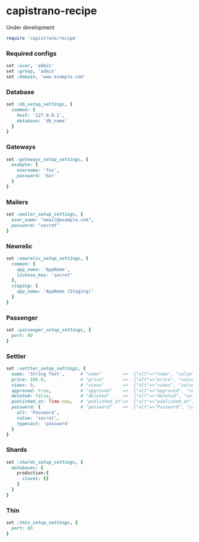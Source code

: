 # capistrano-recipe

Under development

```ruby
require 'capistrano/recipe'
```

### Required configs
```ruby
set :user, 'admin'
set :group, 'admin'
set :domain, 'www.example.com'
```

### Database
```ruby
set :db_setup_settings, {
  common: {
    host: '127.0.0.1',
    database: 'db_name'
  }
}
```

### Gateways
```ruby
set :gateways_setup_settings, {
  example: {
    username: 'foo',
    password: 'bar'
  }
}
```

### Mailers
```ruby
set :mailer_setup_settings, {
  user_name: "email@example.com",
  password: "secret"
}
```

### Newrelic
```ruby
set :newrelic_setup_settings, {
  common: {
    app_name: 'AppName',
    license_key: 'secret'
  },
  staging: {
    app_name: 'AppName (Staging)'
  }
}
```

### Passenger
```ruby
set :passenger_setup_settings, {
  port: 80
}
```

### Settler
```ruby
set :settler_setup_settings, {
  name: 'String Text',      # "name"        =>  {"alt"=>"name", "value"=>"String Text"}
  price: 100.0,             # "price"       =>  {"alt"=>"price", "value"=>"100.0", "typecast"=>"float"}
  views: 9,                 # "views"       =>  {"alt"=>"views", "value"=>"9", "typecast"=>"integer"}
  approved: true,           # "approved"    =>  {"alt"=>"approved", "value"=>"true", "typecast"=>"boolean"}
  deleted: false,           # "deleted"     =>  {"alt"=>"deleted", "value"=>"false", "typecast"=>"boolean"}
  published_at: Time.now,   # "published_at"=>  {"alt"=>"published_at", "value"=>"2013-04-03 16:25:26 -0300", "typecast"=>"datetime"}
  password: {               # "password"    =>  {"alt"=>"Password", "value"=>"secret", "typecast"=>"password"}
    alt: 'Password',
    value: 'secret',
    typecast: 'password'
  }
}

```

### Shards
```ruby
set :shards_setup_settings, {
  databases: {
    production:{
      slave1: {}
    }
  }
}
```

### Thin
```ruby
set :thin_setup_settings, {
  port: 80
}
```
